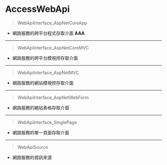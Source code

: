 # AccessWebApi

> WebApiInterface_AspNetCoreApp
* 網路服務的跨平台程式存取介面
**AAA**
---
> WebApiInterface_AspNetCoreMVC
* 網路服務的跨平台模視控存取介面
---
> WebApiInterface_AspNetMVC
* 網路服務的網站模視控存取介面
---
> WebApiInterface_AspNetWebForm
* 網路服務的網站表格存取介面
---
> WebApiInterface_SinglePage
* 網路服務的單一頁面存取介面
---
> WebApiSource
* 網路服務的資訊來源
